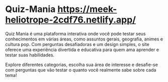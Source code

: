 ﻿# Quiz-Mania https://meek-heliotrope-2cdf76.netlify.app/

 Quiz Mania é uma plataforma interativa onde você pode testar seus conhecimentos em várias áreas, como assuntos gerais, geografia, animes e cultura pop. Com perguntas desafiadoras e um design simples, o site oferece uma experiência divertida e educativa para quem ama aprender e testar suas habilidades.

Explore diferentes categorias, escolha sua área de interesse e desafie-se com perguntas que vão testar o quanto você realmente sabe sobre cada tema!


